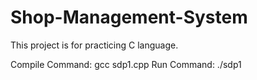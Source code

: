 # Shop-Management-System
This project is for practicing C language.



Compile Command:  gcc sdp1.cpp
Run Command: ./sdp1
